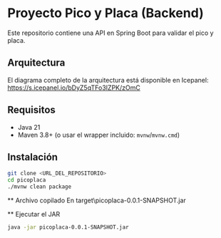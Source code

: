 # Proyecto Pico y Placa (Backend)

Este repositorio contiene una API en Spring Boot para validar el pico y placa.

## Arquitectura

El diagrama completo de la arquitectura está disponible en Icepanel:  
https://s.icepanel.io/bDyZ5qTFo3IZPK/zOmC

## Requisitos

- Java 21  
- Maven 3.8+ (o usar el wrapper incluido: `mvnw`/`mvnw.cmd`)

## Instalación

```bash
git clone <URL_DEL_REPOSITORIO>
cd picoplaca
./mvnw clean package
```
** Archivo copilado
En target\picoplaca-0.0.1-SNAPSHOT.jar

** Ejecutar el JAR

```bash
java -jar picoplaca-0.0.1-SNAPSHOT.jar

